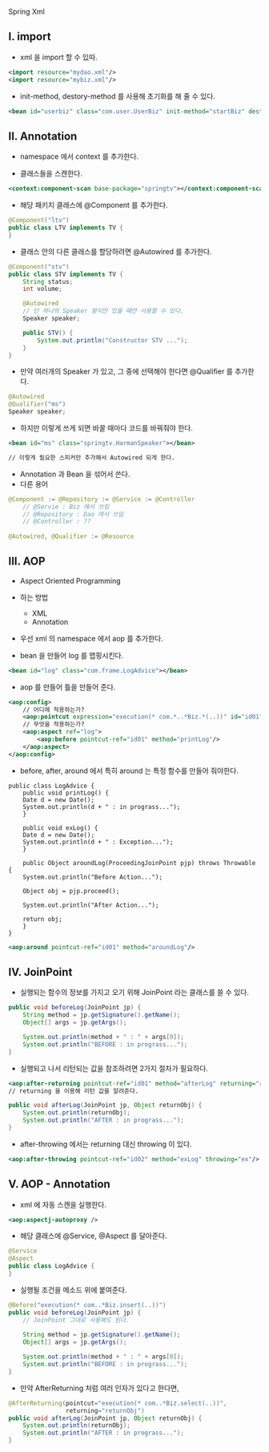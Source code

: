 Spring Xml

## I. import

- xml 을 import 할 수 있따.

```xml
<import resource="mydao.xml"/>
<import resource="mybiz.xml"/>
```

- init-method, destory-method 를 사용해 초기화를 해 줄 수 있다.

```xml
<bean id="userbiz" class="com.user.UserBiz" init-method="startBiz" destroy-method="endBiz"></bean>
```



## II. Annotation

- namespace 에서 context 를 추가한다.

- 클래스들을 스캔한다.

```xml
<context:component-scan base-package="springtv"></context:component-scan>
```

- 해당 패키지 클래스에 @Component 를 추가한다.

```java
@Component("ltv")
public class LTV implements TV {
}
```

- 클래스 안의 다른 클래스를 할당하려면 @Autowired 를 추가한다.

```java
@Component("stv")
public class STV implements TV {
    String status;
    int volume;

    @Autowired
    // 단 하나의 Speaker 형식만 있을 때만 사용할 수 있다.
    Speaker speaker;

    public STV() {
        System.out.println("Constructor STV ...");
    }
}
```

- 만약 여러개의 Speaker 가 있고, 그 중에 선택해야 한다면 @Qualifier 를 추가한다.

```java
@Autowired
@Qualifier("ms")
Speaker speaker;
```



- 하지만 이렇게 쓰게 되면 바꿀 때마다 코드를 바꿔줘야 한다.

```xml
<bean id="ms" class="springtv.HarmanSpeaker"></bean>

// 이렇게 필요한 스피커만 추가해서 Autowired 되게 한다.
```



- Annotation 과 Bean 을 섞어서 쓴다.
- 다른 용어

```java
@Component := @Repository := @Service := @Controller
    // @Servie : Biz 에서 쓰임
    // @Repository : Dao 에서 쓰임
    // @Controller : ??
    
@Autowired, @Qualifier := @Resource
```



## III. AOP

- Aspect Oriented Programming
- 하는 방법
  - XML
  - Annotation



- 우선 xml 의 namespace 에서 aop 를 추가한다.
- bean 을 만들어 log 를 맵핑시킨다.

```xml
<bean id="log" class="com.frame.LogAdvice"></bean>
```

- aop 를 만들어 틀을 만들어 준다.

```xml
<aop:config>
    // 어디에 적용하는가?
    <aop:pointcut expression="execution(* com.*..*Biz.*(..))" id="id01"/>
    // 무엇을 적용하는가?
    <aop:aspect ref="log">
        <aop:before pointcut-ref="id01" method="printLog"/>
    </aop:aspect>
</aop:config>
```



- before, after, around 에서 특히 around 는 특정 함수를 만들어 줘야한다.

```
public class LogAdvice {
    public void printLog() {
    Date d = new Date();
    System.out.println(d + " : in prograss...");
    }

    public void exLog() {
    Date d = new Date();
    System.out.println(d + " : Exception...");
    }

    public Object aroundLog(ProceedingJoinPoint pjp) throws Throwable {
    System.out.println("Before Action...");

    Object obj = pjp.proceed();

    System.out.println("After Action...");

    return obj;
    }
}
```

```xml
<aop:around pointcut-ref="id01" method="aroundLog"/>
```



## IV. JoinPoint

- 실행되는 함수의 정보를 가지고 오기 위해 JoinPoint 라는 클래스를 쓸 수 있다.

```java
public void beforeLog(JoinPoint jp) {
    String method = jp.getSignature().getName();
    Object[] args = jp.getArgs();

    System.out.println(method + " : " + args[0]);
    System.out.println("BEFORE : in prograss...");
}
```

- 실행되고 나서 리턴되는 값을 참조하려면 2가지 절차가 필요하다.

```xml
<aop:after-returning pointcut-ref="id01" method="afterLog" returning="returnObj"/>
// returning 을 이용해 리턴 값을 알려준다.
```

```java
public void afterLog(JoinPoint jp, Object returnObj) {
    System.out.println(returnObj);
    System.out.println("AFTER : in prograss...");
}
```

- after-throwing 에서는 returning 대신 throwing 이 있다.

```xml
<aop:after-throwing pointcut-ref="id02" method="exLog" throwing="ex"/>
```



## V. AOP - Annotation

- xml 에 자동 스캔을 실행한다.

```xml
<aop:aspectj-autoproxy />
```

- 해당 클래스에 @Service, @Aspect 를 달아준다.

```java
@Service
@Aspect
public class LogAdvice {
}
```

- 실행될 조건을 메소드 위에 붙여준다.

```java
@Before("execution(* com..*Biz.insert(..))")
public void beforeLog(JoinPoint jp) {
    // JoinPoint 그대로 사용해도 된다.
    
    String method = jp.getSignature().getName();
    Object[] args = jp.getArgs();

    System.out.println(method + " : " + args[0]);
    System.out.println("BEFORE : in prograss...");
}
```

- 만약 AfterReturning 처럼 여러 인자가 있다고 한다면,

```java
@AfterReturning(pointcut="execution(* com..*Biz.select(..))",
                returning="returnObj")
public void afterLog(JoinPoint jp, Object returnObj) {
    System.out.println(returnObj);
    System.out.println("AFTER : in prograss...");
}
```

